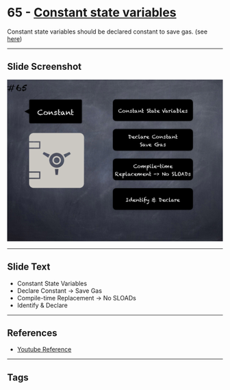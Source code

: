 # 65 - [Constant state variables](Constant%20state%20variables.md)
Constant state variables should be declared constant to save gas. (see [here](https://github.com/crytic/slither/wiki/Detector-Documentation#state-variables-that-could-be-declared-constant))

___
## Slide Screenshot
![065.png](../../images/pitfalls_and_best_practices101/065.png)
___
## Slide Text
- Constant State Variables
- Declare Constant -> Save Gas
- Compile-time Replacement -> No SLOADs
- Identify & Declare
___
## References
- [Youtube Reference](https://youtu.be/byA3MLLiKMM?t=244)
___
## Tags